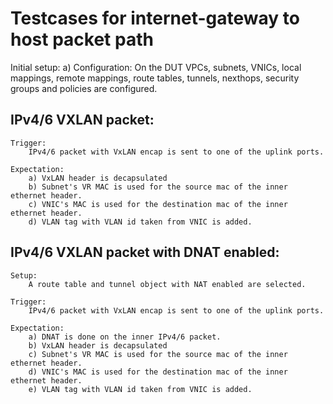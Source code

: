# Testcases for internet-gateway to host packet path

Initial setup:
    a) Configuration:
            On the DUT VPCs, subnets, VNICs, local mappings, remote mappings,
            route tables, tunnels, nexthops, security groups and policies are
            configured.

## IPv4/6 VXLAN packet:
    Trigger:
        IPv4/6 packet with VxLAN encap is sent to one of the uplink ports.

    Expectation:
        a) VxLAN header is decapsulated
        b) Subnet's VR MAC is used for the source mac of the inner ethernet header.
        c) VNIC's MAC is used for the destination mac of the inner ethernet header.
        d) VLAN tag with VLAN id taken from VNIC is added.

## IPv4/6 VXLAN packet with DNAT enabled:
    Setup:
        A route table and tunnel object with NAT enabled are selected.

    Trigger:
        IPv4/6 packet with VxLAN encap is sent to one of the uplink ports.

    Expectation:
        a) DNAT is done on the inner IPv4/6 packet.
        b) VxLAN header is decapsulated
        c) Subnet's VR MAC is used for the source mac of the inner ethernet header.
        d) VNIC's MAC is used for the destination mac of the inner ethernet header.
        e) VLAN tag with VLAN id taken from VNIC is added.

